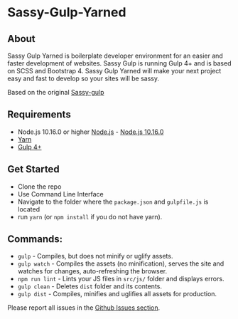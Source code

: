 # Sassy-Gulp-Yarned

## About

Sassy Gulp Yarned is boilerplate developer environment for an easier and faster development of websites. Sassy Gulp is running Gulp 4+ and is based on SCSS and Bootstrap 4. Sassy Gulp Yarned will make your next project easy and fast to develop so your sites will be sassy.

Based on the original [Sassy-gulp](https://github.com/LordFren/sassy-gulp)

## Requirements

 * Node.js 10.16.0 or higher [Node.js](https://nodejs.org) - [Node.js 10.16.0](https://nodejs.org/dist/v10.16.0/node-v10.16.0-x64.msi)
 * [Yarn](https://yarnpkg.com)
 * [Gulp 4+](https://gulpjs.com/)

## Get Started

 * Clone the repo
 * Use Command Line Interface
 * Navigate to the folder where the `package.json` and `gulpfile.js` is located
 * run `yarn` (or `npm install` if you do not have yarn).

## Commands:

  * `gulp` - Compiles, but does not minify or uglify assets.
  * `gulp watch` - Compiles the assets (no minification), serves the site and watches for changes, auto-refreshing the browser.
  * `npm run lint` - Lints your JS files in `src/js/` folder and displays errors.
  * `gulp clean` - Deletes `dist` folder and its contents.
  * `gulp dist` - Compiles, minifies and uglifies all assets for production.

Please report all issues in the [Github Issues section](https://github.com/LordFren/Sassy-Gulp-Yarned/issues).
